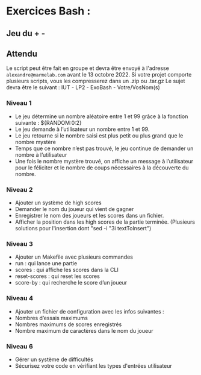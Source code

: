 # Exercices Bash :

## Jeu du + -

## Attendu

Le script peut être fait en groupe et devra être envoyé à l'adresse `alexandre@marmelab.com` avant le 13 octobre 2022.
Si votre projet comporte plusieurs scripts, vous les compresserez dans un .zip ou .tar.gz
Le sujet devra être le suivant : IUT - LP2 - ExoBash - Votre/VosNom(s)

### Niveau 1

- Le jeu détermine un nombre aléatoire entre 1 et 99 grâce à la fonction suivante : ${RANDOM:0:2}
- Le jeu demande à l’utilisateur un nombre entre 1 et 99.
- Le jeu retourne si le nombre saisi est plus petit ou plus grand que le nombre mystère
- Temps que ce nombre n’est pas trouvé, le jeu continue de demander un nombre à l’utilisateur
- Une fois le nombre mystère trouvé, on affiche un message à l’utilisateur pour le féliciter et le nombre de coups nécessaires à la découverte du nombre.

### Niveau 2

- Ajouter un système de high scores
- Demander le nom du joueur qui vient de gagner
- Enregistrer le nom des joueurs et les scores dans un fichier.
- Afficher la position dans les high scores de la partie terminée. (Plusieurs solutions pour l'insertion dont "sed -i "3i textToInsert")

### Niveau 3

- Ajouter un Makefile avec plusieurs commandes
- run : qui lance une partie
- scores : qui affiche les scores dans la CLI
- reset-scores : qui reset les scores
- score-by : qui recherche le score d’un joueur

### Niveau 4

- Ajouter un fichier de configuration avec les infos suivantes :
- Nombres d’essais maximums
- Nombres maximums de scores enregistrés
- Nombre maximum de caractères dans le nom du joueur

### Niveau 6

- Gérer un système de difficultés
- Sécurisez votre code en vérifiant les types d'entrées utilisateur
